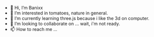 - 👋 Hi, I’m Banixx 
- 👀 I’m interested in tomatoes, nature in general.
- 🌱 I’m currently learning three.js because i like the 3d on computer.
- 💞️ I’m looking to collaborate on ... wait, i'm not ready.
- 📫 How to reach me ...

<!---
Banixx/Banixx is a ✨ special ✨ repository because its `README.md` (this file) appears on your GitHub profile.
You can click the Preview link to take a look at your changes.
--->
